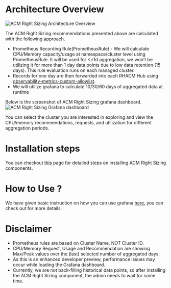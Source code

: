 
# Architecture Overview 

![ACM Right Sizing Architecture Overview](https://github.com/stolostron/thanos-metrics-analyzer/blob/main/data-assets/images/enhanced-dev-preview-architecture.jpg)

The ACM Right Sizing recommendations presented above are calculated with the following approach.
 * Prometheus Recording Rule(PrometheusRule) - We will calculate CPU/Memory capacity/usage at namespace/cluster level using PrometheusRule. It will be used for <=1d aggregation, we won’t be utilizing it for more than 1 day data points due to low data retention (15 days). This rule evaluation runs on each managed cluster.  
 * Records for one day are then forwarded  into each RHACM Hub using [observability-metrics-custom-allowlist](https://access.redhat.com/documentation/en-us/red_hat_advanced_cluster_management_for_kubernetes/2.10/html/observability/customizing-observability#adding-custom-metrics). 
 * We will utilize grafana to calculate 10/30/60 days of aggregated data at runtime 

Below is the screenshot of ACM Right Sizing grafana dashboard. 
![ACM Right Sizing Grafana dashboard](https://github.com/stolostron/thanos-metrics-analyzer/blob/main/data-assets/images/grafana-overview.png)

You can select the cluster you are interested in exploring and view the CPU/memory recommendations, requests, and utilization for different aggregation periods.
# Installation steps 

You can checkout [this](enhanced-dev-preview-installation-steps.md) page for detailed steps on installing ACM Right Sizing components.


# How to Use ?

We have given basic instruction on how you can use grafana [here](enhanced-dev-preview-how-to-use-grafana.md), you can check out for more details.   


# Disclaimer
* Prometheus rules are based on Cluster Name, NOT Cluster ID.
* CPU/Memory Request, Usage and Recommendation are showing Max/Peak values over the (last) selected number of aggregated days.
* As this is an enhanced developer preview, performance issues may occur while loading the Grafana dashboard.
* Currently, we are not back-filling historical data points, so after installing the ACM Right Sizing component, the admin needs to wait for some time.